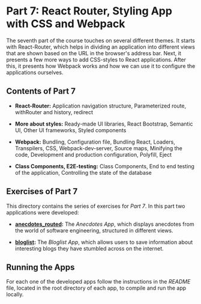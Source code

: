# Part 7: React Router, Styling App with CSS and Webpack

The seventh part of the course touches on several different themes. It starts with React-Router, which helps in dividing an application into different views that are shown based on the URL in the browser's address bar. Next, it presents a few more ways to add CSS-styles to React applications. After this, it presents how Webpack works and how we can use it to configure the applications ourselves.

## Contents of Part 7

* **React-Router:** Application navigation structure, Parameterized route, withRouter and history, redirect

* **More about styles:** Ready-made UI libraries, React Bootstrap, Semantic UI, Other UI frameworks, Styled components

* **Webpack:** Bundling, Configuration file, Bundling React, Loaders, Transpilers, CSS, Webpack-dev-server, Source maps, Minifying the code, Development and production configuration, Polyfill, Eject

* **Class Components, E2E-testing:** Class Components, End to end testing of the application, Controlling the state of the database


## Exercises of Part 7

This directory contains the series of exercises for *Part 7*. In this part two applications were developed:

* [**anecdotes_routed**](https://github.com/katerina-tziala/fullstackopen2019/tree/master/part7/anecdotes_routed)**:** The *Anecdotes App*, which displays anecdotes from the world of software engineering, structured in different views. 

* [**bloglist**](https://github.com/katerina-tziala/fullstackopen2019/tree/master/part7/bloglist)**:** The *Bloglist App*, which allows users to save information about interesting blogs they have stumbled across on the internet. 


## Running the Apps

For each one of the developed apps follow the instructions in the *README* file, located in the root directory of each app, to compile and run the app locally.
